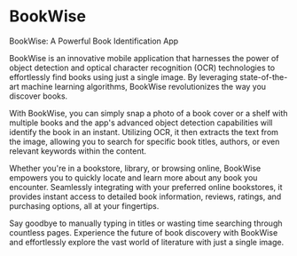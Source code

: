 # BookWise

BookWise: A Powerful Book Identification App

BookWise is an innovative mobile application that harnesses the power of object detection and optical character recognition (OCR) technologies to effortlessly find books using just a single image. By leveraging state-of-the-art machine learning algorithms, BookWise revolutionizes the way you discover books.

With BookWise, you can simply snap a photo of a book cover or a shelf with multiple books and the app's advanced object detection capabilities will identify the book in an instant. Utilizing OCR, it then extracts the text from the image, allowing you to search for specific book titles, authors, or even relevant keywords within the content.

Whether you're in a bookstore, library, or browsing online, BookWise empowers you to quickly locate and learn more about any book you encounter. Seamlessly integrating with your preferred online bookstores, it provides instant access to detailed book information, reviews, ratings, and purchasing options, all at your fingertips.

Say goodbye to manually typing in titles or wasting time searching through countless pages. Experience the future of book discovery with BookWise and effortlessly explore the vast world of literature with just a single image.

